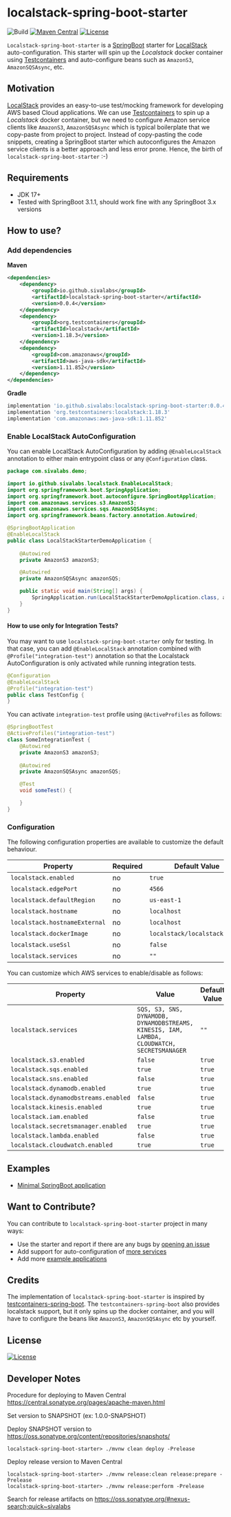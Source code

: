 # localstack-spring-boot-starter 

![Build](https://github.com/sivalabs/localstack-spring-boot-starter/workflows/Build/badge.svg)
[![Maven Central](https://img.shields.io/maven-central/v/io.github.sivalabs/localstack-spring-boot-starter)](http://search.maven.org/#search%7Cga%7C1%7Cg%3A%22io.github.sivalabs%22)
[![License](https://img.shields.io/badge/License-MIT-blue.svg)](https://raw.githubusercontent.com/sivalabs/localstack-spring-boot-starter/master/LICENSE)

`Localstack-spring-boot-starter` is a [SpringBoot](https://spring.io/projects/spring-boot) starter for [LocalStack](https://github.com/localstack/localstack) auto-configuration.
This starter will spin up the *Localstack* docker container using [Testcontainers](https://www.testcontainers.org/) 
and auto-configure beans such as `AmazonS3`, `AmazonSQSAsync`, etc.

## Motivation
[LocalStack](https://github.com/localstack/localstack) provides an easy-to-use test/mocking framework for developing AWS based Cloud applications.
We can use [Testcontainers](https://www.testcontainers.org/modules/localstack/) to spin up a *Localstack* docker container, 
but we need to configure Amazon service clients like `AmazonS3`, `AmazonSQSAsync` which is typical boilerplate that we copy-paste from project to project.
Instead of copy-pasting the code snippets, creating a SpringBoot starter which autoconfigures the Amazon service clients is a better approach and less error prone.
Hence, the birth of `localstack-spring-boot-starter` :-)

## Requirements
* JDK 17+
* Tested with SpringBoot 3.1.1, should work fine with any SpringBoot 3.x versions

## How to use?

### Add dependencies

**Maven** 

```xml
<dependencies>
    <dependency>
        <groupId>io.github.sivalabs</groupId>
        <artifactId>localstack-spring-boot-starter</artifactId>
        <version>0.0.4</version>
    </dependency>
    <dependency>
        <groupId>org.testcontainers</groupId>
        <artifactId>localstack</artifactId>
        <version>1.18.3</version>
    </dependency>
    <dependency>
        <groupId>com.amazonaws</groupId>
        <artifactId>aws-java-sdk</artifactId>
        <version>1.11.852</version>
    </dependency>
</dependencies>
```

**Gradle**

```groovy
implementation 'io.github.sivalabs:localstack-spring-boot-starter:0.0.4'
implementation 'org.testcontainers:localstack:1.18.3'
implementation 'com.amazonaws:aws-java-sdk:1.11.852'
```

### Enable LocalStack AutoConfiguration
You can enable LocalStack AutoConfiguration by adding `@EnableLocalStack` annotation to either main entrypoint class or 
any `@Configuration` class.

```java
package com.sivalabs.demo;

import io.github.sivalabs.localstack.EnableLocalStack;
import org.springframework.boot.SpringApplication;
import org.springframework.boot.autoconfigure.SpringBootApplication;
import com.amazonaws.services.s3.AmazonS3;
import com.amazonaws.services.sqs.AmazonSQSAsync;
import org.springframework.beans.factory.annotation.Autowired;

@SpringBootApplication
@EnableLocalStack
public class LocalStackStarterDemoApplication {
    
    @Autowired
    private AmazonS3 amazonS3;

    @Autowired
    private AmazonSQSAsync amazonSQS;

    public static void main(String[] args) {
        SpringApplication.run(LocalStackStarterDemoApplication.class, args);
    }
}
```

#### How to use only for Integration Tests?
You may want to use `localstack-spring-boot-starter` only for testing. 
In that case, you can add `@EnableLocalStack` annotation combined with `@Profile("integration-test")` annotation 
so that the Localstack AutoConfiguration is only activated while running integration tests.

```java
@Configuration
@EnableLocalStack
@Profile("integration-test")
public class TestConfig {
}
```

You can activate `integration-test` profile using `@ActiveProfiles` as follows:

```java
@SpringBootTest
@ActiveProfiles("integration-test")
class SomeIntegrationTest {
    @Autowired
    private AmazonS3 amazonS3;
    
    @Autowired
    private AmazonSQSAsync amazonSQS;

    @Test
    void someTest() {

    }
} 
```

### Configuration

The following configuration properties are available to customize the default behaviour.

| Property                      | Required | Default Value                 |
|-------------------------------|----------|-------------------------------|
| `localstack.enabled`          | no       | `true`                        |
| `localstack.edgePort`         | no       | `4566`                        |
| `localstack.defaultRegion`    | no       | `us-east-1`                   |
| `localstack.hostname`         | no       | `localhost`                   |
| `localstack.hostnameExternal` | no       | `localhost`                   |
| `localstack.dockerImage`      | no       | `localstack/localstack:2.0.0` |
| `localstack.useSsl`           | no       | `false`                       |
| `localstack.services`         | no       | `""`                          |

You can customize which AWS services to enable/disable as follows:

| Property                             | Value                                                                                       | Default Value |
|--------------------------------------|---------------------------------------------------------------------------------------------|---------------|
| `localstack.services`                | `SQS, S3, SNS, DYNAMODB, DYNAMODBSTREAMS, KINESIS, IAM, LAMBDA, CLOUDWATCH, SECRETSMANAGER` | `""`          |
| `localstack.s3.enabled`              | `false`                                                                                     | `true`        |
| `localstack.sqs.enabled`             | `true`                                                                                      | `true`        |
| `localstack.sns.enabled`             | `false`                                                                                     | `true`        |
| `localstack.dynamodb.enabled`        | `true`                                                                                      | `true`        |
| `localstack.dynamodbstreams.enabled` | `false`                                                                                     | `true`        |
| `localstack.kinesis.enabled`         | `true`                                                                                      | `true`        |
| `localstack.iam.enabled`             | `false`                                                                                     | `true`        |
| `localstack.secretsmanager.enabled`  | `true`                                                                                      | `true`        |
| `localstack.lambda.enabled`          | `false`                                                                                     | `true`        |
| `localstack.cloudwatch.enabled`      | `true`                                                                                      | `true`        |

## Examples
* [Minimal SpringBoot application](https://github.com/sivalabs/localstack-spring-boot-starter/tree/master/examples/localstack-spring-boot-sample)

## Want to Contribute?

You can contribute to `localstack-spring-boot-starter` project in many ways:
* Use the starter and report if there are any bugs by [opening an issue](https://github.com/sivalabs/localstack-spring-boot-starter/issues/new)
* Add support for auto-configuration of [more services](https://github.com/localstack/localstack#overview)
* Add more [example applications](https://github.com/sivalabs/localstack-spring-boot-starter/tree/v0.0.2/examples)

## Credits
The implementation of `localstack-spring-boot-starter` is inspired by [testcontainers-spring-boot](https://github.com/testcontainers/testcontainers-spring-boot).
The `testcontainers-spring-boot` also provides localstack support, but it only spins up the docker container, and 
you will have to configure the beans like `AmazonS3`, `AmazonSQSAsync` etc by yourself.

## License
[![License](https://img.shields.io/badge/License-MIT-blue.svg)](https://raw.githubusercontent.com/sivalabs/localstack-spring-boot-starter/master/LICENSE)

## Developer Notes

Procedure for deploying to Maven Central https://central.sonatype.org/pages/apache-maven.html

Set version to SNAPSHOT (ex: 1.0.0-SNAPSHOT)

Deploy SNAPSHOT version to https://oss.sonatype.org/content/repositories/snapshots/

```shell script
localstack-spring-boot-starter> ./mvnw clean deploy -Prelease
```

Deploy release version to Maven Central

```shell script
localstack-spring-boot-starter> ./mvnw release:clean release:prepare -Prelease
localstack-spring-boot-starter> ./mvnw release:perform -Prelease
```

Search for release artifacts on https://oss.sonatype.org/#nexus-search;quick~sivalabs

